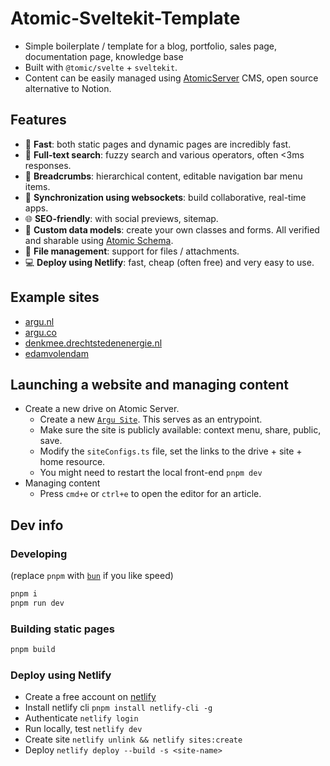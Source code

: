 # Atomic-Sveltekit-Template

- Simple boilerplate / template for a blog, portfolio, sales page, documentation page, knowledge base
- Built with `@tomic/svelte` + `sveltekit`.
- Content can be easily managed using [AtomicServer](https://github.com/atomicdata-dev/atomic-server/) CMS, open source alternative to Notion.

## Features

- 🚀  **Fast**: both static pages and dynamic pages are incredibly fast.
- 🔎  **Full-text search**: fuzzy search and various operators, often <3ms responses.
- 🍞  **Breadcrumbs**: hierarchical content, editable navigation bar menu items.
- 🔄  **Synchronization using websockets**: build collaborative, real-time apps.
- 🌐  **SEO-friendly**: with social previews, sitemap.
- 🔧  **Custom data models**: create your own classes and forms. All verified and sharable using [Atomic Schema](https://docs.atomicdata.dev/schema/intro.html).
- 📂  **File management**: support for files / attachments.
- 💻  **Deploy using Netlify**: fast, cheap (often free) and very easy to use.

## Example sites

- [argu.nl](https://argu.nl)
- [argu.co](https://argu.co)
- [denkmee.drechtstedenenergie.nl](https://denkmee.drechtstedenenergie.nl)
- [edamvolendam](https://edamvolendam.netlify.app/)

## Launching a website and managing content

- Create a new drive on Atomic Server.
  - Create a new [`Argu Site`](https://atomicdata.dev/Folder/wp8ame4nqf/MYJkFKGEKz). This serves as an entrypoint.
  - Make sure the site is publicly available: context menu, share, public, save.
  - Modify the `siteConfigs.ts` file, set the links to the drive + site + home resource.
  - You might need to restart the local front-end `pnpm dev`
- Managing content
  - Press `cmd+e` or `ctrl+e` to open the editor for an article.

## Dev info

### Developing

(replace `pnpm` with [`bun`](https://bun.sh/) if you like speed)

```bash
pnpm i
pnpm run dev
```

### Building static pages

```bash
pnpm build
```

### Deploy using Netlify

- Create a free account on [netlify](https://www.netlify.com/)
- Install netlify cli `pnpm install netlify-cli -g`
- Authenticate `netlify login`
- Run locally, test `netlify dev`
- Create site `netlify unlink && netlify sites:create`
- Deploy `netlify deploy --build -s <site-name>`

